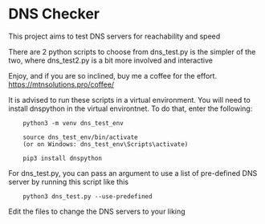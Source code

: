 # DNS Checker

This project aims to test DNS servers for reachability and speed

There are 2 python scripts to choose from
    dns_test.py is the simpler of the two, where dns_test2.py is a bit more involved and interactive

Enjoy, and if you are so inclined, buy me a coffee for the effort. <https://mtnsolutions.pro/coffee/>

It is advised to run these scripts in a virtual environment. You will need to install dnspython in the virtual environtnet. To do that, enter the following:

        python3 -m venv dns_test_env

        source dns_test_env/bin/activate
        (or on Windows: dns_test_env\Scripts\activate)

        pip3 install dnspython

For dns_test.py, you can pass an argument to use a list of pre-defined DNS server by running this script like this

        python3 dns_test.py --use-predefined

Edit the files to change the DNS servers to your liking
